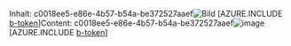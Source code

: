 <span data-ttu-id="2a6e4-101">Inhalt: c0018ee5-e86e-4b57-b54a-be372527aaef![Bild](0fa71e88-d915-4dd1-9933-18d5dd8bc572.png)
[AZURE.INCLUDE [b-token](3d7ba079-8587-4e7f-9025-56760dfcd96f.md)]</span><span class="sxs-lookup"><span data-stu-id="2a6e4-101">Content: c0018ee5-e86e-4b57-b54a-be372527aaef![image](0fa71e88-d915-4dd1-9933-18d5dd8bc572.png)
[AZURE.INCLUDE [b-token](3d7ba079-8587-4e7f-9025-56760dfcd96f.md)]</span></span>
